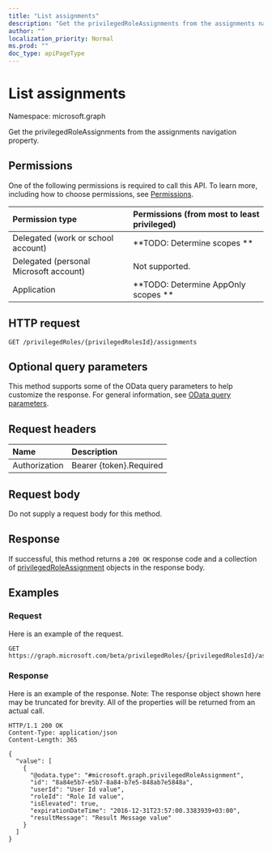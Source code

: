 ```yaml
---
title: "List assignments"
description: "Get the privilegedRoleAssignments from the assignments navigation property."
author: ""
localization_priority: Normal
ms.prod: ""
doc_type: apiPageType
---
```


# List assignments

Namespace: microsoft.graph

Get the privilegedRoleAssignments from the assignments navigation property.

## Permissions
One of the following permissions is required to call this API. To learn more, including how to choose permissions, see [Permissions](/concepts/permissions-reference.md).

|Permission type|Permissions (from most to least privileged)|
|:---|:---|
|Delegated (work or school account)|**TODO: Determine scopes **|
|Delegated (personal Microsoft account)|Not supported.|
|Application|**TODO: Determine AppOnly scopes **|

## HTTP request
<!-- {
  "blockType": "ignored"
}
-->
``` http
GET /privilegedRoles/{privilegedRolesId}/assignments
```

## Optional query parameters
This method supports some of the OData query parameters to help customize the response. For general information, see [OData query parameters](/graph/query-parameters).

## Request headers
|Name|Description|
|:---|:---|
|Authorization|Bearer {token}.Required|

## Request body
Do not supply a request body for this method.

## Response
If successful, this method returns a `200 OK` response code and a collection of [privilegedRoleAssignment](../resources/privilegedroleassignment.md) objects in the response body.

## Examples

### Request
Here is an example of the request.
<!-- {
  "blockType": "request",
  "name": "get_privilegedroleassignment"
}
-->
``` http
GET https://graph.microsoft.com/beta/privilegedRoles/{privilegedRolesId}/assignments
```

### Response
Here is an example of the response. Note: The response object shown here may be truncated for brevity. All of the properties will be returned from an actual call.
<!-- {
  "blockType": "response",
  "truncated": true,
  "@odata.type": "collection(microsoft.graph.privilegedroleassignment)"
}
-->
``` http
HTTP/1.1 200 OK
Content-Type: application/json
Content-Length: 365

{
  "value": [
    {
      "@odata.type": "#microsoft.graph.privilegedRoleAssignment",
      "id": "8a84e5b7-e5b7-8a84-b7e5-848ab7e5848a",
      "userId": "User Id value",
      "roleId": "Role Id value",
      "isElevated": true,
      "expirationDateTime": "2016-12-31T23:57:00.3383939+03:00",
      "resultMessage": "Result Message value"
    }
  ]
}
```


